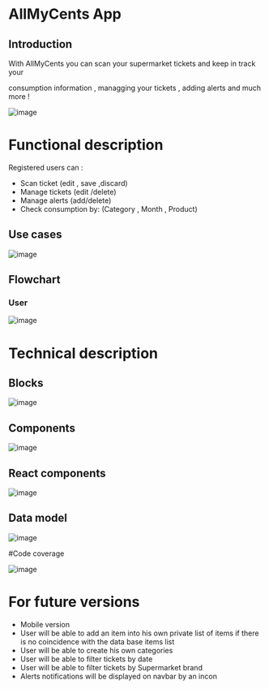 # AllMyCents App

## Introduction

With AllMyCents you can scan your supermarket tickets and keep in track your

consumption information , managging your tickets , adding alerts and much more !

![image](images/portada.png)



# Functional description

Registered users can :

- Scan ticket (edit , save ,discard)
- Manage tickets (edit /delete) 
- Manage alerts (add/delete)
- Check consumption by: (Category , Month , Product)


## Use cases

![image](images/Usecases.png)


## Flowchart

### User

![image](images/flowchart.png)



# Technical description

## Blocks

![image](images/Blocks.png)

## Components

![image](images/Components.png)

## React components

![image](images/ReactComponents.png)

## Data model

![image](images/DataModel.png)



#Code coverage


![image](images/Coverage.png)





# For future versions

- Mobile version
- User will be able to  add an item  into his own private list of items
if there is no coincidence with the data base items list
- User will be able to create his own categories 
- User will be able to filter tickets by date
- User will be able to filter tickets by Supermarket brand
- Alerts notifications will be displayed on navbar by an incon 
